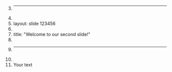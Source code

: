 3.	---
4.	
5.	layout: slide 123456
6.	
7.	title: "Welcome to our second slide!"
8.	
9.	---
10.	
11.	Your text

